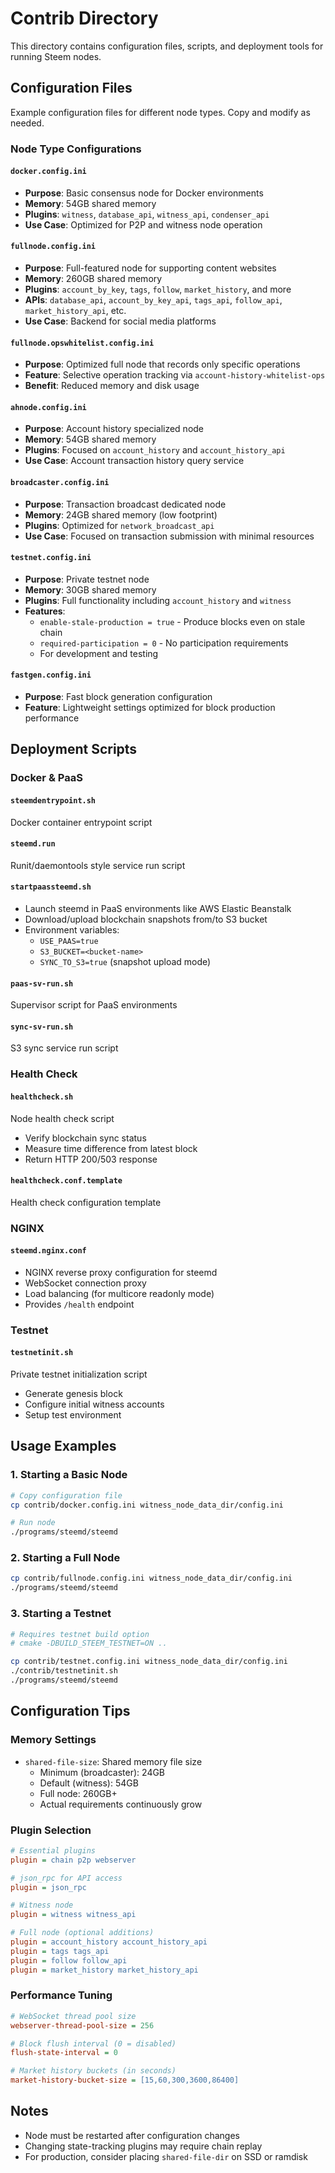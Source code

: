 # Contrib Directory

This directory contains configuration files, scripts, and deployment tools for running Steem nodes.

## Configuration Files

Example configuration files for different node types. Copy and modify as needed.

### Node Type Configurations

#### `docker.config.ini`
- **Purpose**: Basic consensus node for Docker environments
- **Memory**: 54GB shared memory
- **Plugins**: `witness`, `database_api`, `witness_api`, `condenser_api`
- **Use Case**: Optimized for P2P and witness node operation

#### `fullnode.config.ini`
- **Purpose**: Full-featured node for supporting content websites
- **Memory**: 260GB shared memory
- **Plugins**: `account_by_key`, `tags`, `follow`, `market_history`, and more
- **APIs**: `database_api`, `account_by_key_api`, `tags_api`, `follow_api`, `market_history_api`, etc.
- **Use Case**: Backend for social media platforms

#### `fullnode.opswhitelist.config.ini`
- **Purpose**: Optimized full node that records only specific operations
- **Feature**: Selective operation tracking via `account-history-whitelist-ops`
- **Benefit**: Reduced memory and disk usage

#### `ahnode.config.ini`
- **Purpose**: Account history specialized node
- **Memory**: 54GB shared memory
- **Plugins**: Focused on `account_history` and `account_history_api`
- **Use Case**: Account transaction history query service

#### `broadcaster.config.ini`
- **Purpose**: Transaction broadcast dedicated node
- **Memory**: 24GB shared memory (low footprint)
- **Plugins**: Optimized for `network_broadcast_api`
- **Use Case**: Focused on transaction submission with minimal resources

#### `testnet.config.ini`
- **Purpose**: Private testnet node
- **Memory**: 30GB shared memory
- **Plugins**: Full functionality including `account_history` and `witness`
- **Features**:
  - `enable-stale-production = true` - Produce blocks even on stale chain
  - `required-participation = 0` - No participation requirements
  - For development and testing

#### `fastgen.config.ini`
- **Purpose**: Fast block generation configuration
- **Feature**: Lightweight settings optimized for block production performance

## Deployment Scripts

### Docker & PaaS

#### `steemdentrypoint.sh`
Docker container entrypoint script

#### `steemd.run`
Runit/daemontools style service run script

#### `startpaassteemd.sh`
- Launch steemd in PaaS environments like AWS Elastic Beanstalk
- Download/upload blockchain snapshots from/to S3 bucket
- Environment variables:
  - `USE_PAAS=true`
  - `S3_BUCKET=<bucket-name>`
  - `SYNC_TO_S3=true` (snapshot upload mode)

#### `paas-sv-run.sh`
Supervisor script for PaaS environments

#### `sync-sv-run.sh`
S3 sync service run script

### Health Check

#### `healthcheck.sh`
Node health check script
- Verify blockchain sync status
- Measure time difference from latest block
- Return HTTP 200/503 response

#### `healthcheck.conf.template`
Health check configuration template

### NGINX

#### `steemd.nginx.conf`
- NGINX reverse proxy configuration for steemd
- WebSocket connection proxy
- Load balancing (for multicore readonly mode)
- Provides `/health` endpoint

### Testnet

#### `testnetinit.sh`
Private testnet initialization script
- Generate genesis block
- Configure initial witness accounts
- Setup test environment

## Usage Examples

### 1. Starting a Basic Node
```bash
# Copy configuration file
cp contrib/docker.config.ini witness_node_data_dir/config.ini

# Run node
./programs/steemd/steemd
```

### 2. Starting a Full Node
```bash
cp contrib/fullnode.config.ini witness_node_data_dir/config.ini
./programs/steemd/steemd
```

### 3. Starting a Testnet
```bash
# Requires testnet build option
# cmake -DBUILD_STEEM_TESTNET=ON ..

cp contrib/testnet.config.ini witness_node_data_dir/config.ini
./contrib/testnetinit.sh
./programs/steemd/steemd
```

## Configuration Tips

### Memory Settings
- `shared-file-size`: Shared memory file size
  - Minimum (broadcaster): 24GB
  - Default (witness): 54GB
  - Full node: 260GB+
  - Actual requirements continuously grow

### Plugin Selection
```ini
# Essential plugins
plugin = chain p2p webserver

# json_rpc for API access
plugin = json_rpc

# Witness node
plugin = witness witness_api

# Full node (optional additions)
plugin = account_history account_history_api
plugin = tags tags_api
plugin = follow follow_api
plugin = market_history market_history_api
```

### Performance Tuning
```ini
# WebSocket thread pool size
webserver-thread-pool-size = 256

# Block flush interval (0 = disabled)
flush-state-interval = 0

# Market history buckets (in seconds)
market-history-bucket-size = [15,60,300,3600,86400]
```

## Notes

- Node must be restarted after configuration changes
- Changing state-tracking plugins may require chain replay
- For production, consider placing `shared-file-dir` on SSD or ramdisk
